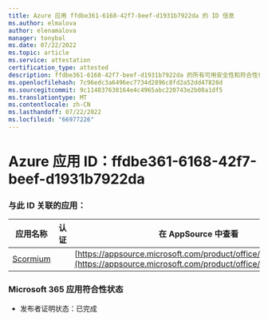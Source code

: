 ```yaml
---
title: Azure 应用 ffdbe361-6168-42f7-beef-d1931b7922da 的 ID 信息
ms.author: elmalova
author: elenamalova
manager: tonybal
ms.date: 07/22/2022
ms.topic: article
ms.service: attestation
certification_type: attested
description: ffdbe361-6168-42f7-beef-d1931b7922da 的所有可用安全性和符合性信息。
ms.openlocfilehash: 7c96edc3a6496ec7734d2896c8fd2a52dd47828d
ms.sourcegitcommit: 9c114837630164e4c4965abc220743e2b08a1df5
ms.translationtype: MT
ms.contentlocale: zh-CN
ms.lasthandoff: 07/22/2022
ms.locfileid: "66977226"
---
```

# <a name="azure-app-id-ffdbe361-6168-42f7-beef-d1931b7922da"></a>Azure 应用 ID：ffdbe361-6168-42f7-beef-d1931b7922da


### <a name="apps-associated-with-this-id"></a>与此 ID 关联的应用：
| **应用名称** | **认证** | **在 AppSource 中查看** |
|--------------|---------------|-----------------------|
| [Scormium](../forward/WA200004358.md) |  | [https://appsource.microsoft.com/product/office/WA200004358](https://appsource.microsoft.com/product/office/WA200004358) |

### <a name="microsoft-365-app-compliance-status"></a>Microsoft 365 应用符合性状态
- 发布者证明状态：已完成
